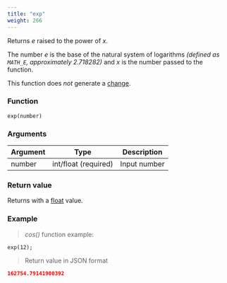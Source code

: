 ```yaml
---
title: "exp"
weight: 266
---
```


Returns _e_ raised to the power of _x_.

The number _e_ is the base of the natural system of logarithms _(defined as `MATH_E`, approximately 2.718282)_ and _x_ is the number passed to the function.

This function does *not* generate a [change](../../../overview/changes).

### Function

`exp(number)`

### Arguments

Argument | Type                 | Description
-------- | -------------------- | ------------
number   | int/float (required) | Input number

### Return value

Returns with a [float](../../../data-types/float) value.

### Example

> _cos()_ function example:

```thingsdb,json_response
exp(12);
```

> Return value in JSON format

```json
162754.79141900392
```
